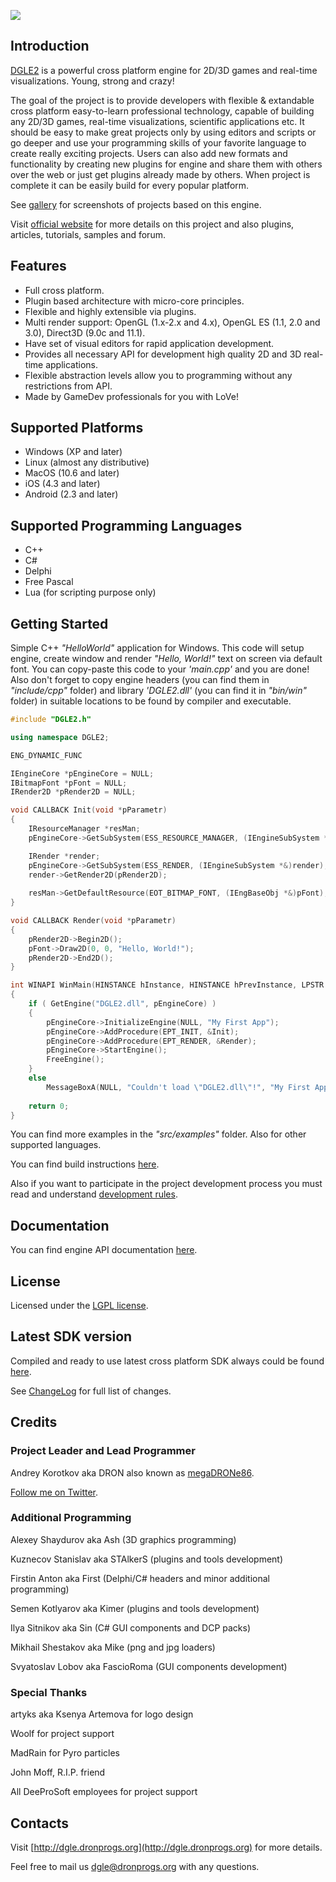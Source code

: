 <p align="left"><img src="https://github.com/megaDRONe86/DGLE2/blob/master/misc/dgle2_logo.png?raw=true"></p>

## Introduction

[DGLE2](http://dgle.dronprogs.org) is a powerful cross platform engine for 2D/3D games and real-time visualizations. Young, strong and crazy!

The goal of the project is to provide developers with flexible & extandable cross platform easy-to-learn professional technology, capable of building any 2D/3D
games, real-time visualizations, scientific applications etc. It should be easy to make great projects only by using editors and scripts or go deeper and use
your programming skills of your favorite language to create really exciting projects. Users can also add new formats and functionality by creating new plugins
for engine and share them with others over the web or just get plugins already made by others. When project is complete it can be easily build for every popular
platform.

See [gallery](http://dgle.dronprogs.org/dgle2_gallery) for screenshots of projects based on this engine.

Visit [official website](http://dgle.dronprogs.org) for more details on this project and also plugins, articles, tutorials, samples and forum.

## Features

* Full cross platform.
* Plugin based architecture with micro-core principles.
* Flexible and highly extensible via plugins.
* Multi render support: OpenGL (1.x-2.x and 4.x), OpenGL ES (1.1, 2.0 and 3.0), Direct3D (9.0c and 11.1).
* Have set of visual editors for rapid application development.
* Provides all necessary API for development high quality  2D and 3D real-time applications.
* Flexible abstraction levels allow you to programming without any restrictions from API.
* Made by GameDev professionals for you with LoVe!

## Supported Platforms

* Windows (XP and later)
* Linux (almost any distributive)
* MacOS (10.6 and later)
* iOS (4.3 and later)
* Android (2.3 and later)

## Supported Programming Languages

* C++
* C#
* Delphi
* Free Pascal
* Lua (for scripting purpose only)

## Getting Started

Simple C++ *"HelloWorld"* application for Windows.
This code will setup engine, create window and render *"Hello, World!"* text on screen via default font.
You can copy-paste this code to your *'main.cpp'* and you are done! Also don't forget to copy engine headers
(you can find them in *"include/cpp"* folder) and library *'DGLE2.dll'* (you can find it in *"bin/win"* folder)
in suitable locations to be found by compiler and executable.

```cpp
#include "DGLE2.h"

using namespace DGLE2;

ENG_DYNAMIC_FUNC

IEngineCore *pEngineCore = NULL;
IBitmapFont *pFont = NULL;
IRender2D *pRender2D = NULL;

void CALLBACK Init(void *pParametr)
{
	IResourceManager *resMan;
	pEngineCore->GetSubSystem(ESS_RESOURCE_MANAGER, (IEngineSubSystem *&)resMan);

	IRender *render;
	pEngineCore->GetSubSystem(ESS_RENDER, (IEngineSubSystem *&)render);
	render->GetRender2D(pRender2D);
	
	resMan->GetDefaultResource(EOT_BITMAP_FONT, (IEngBaseObj *&)pFont);
}

void CALLBACK Render(void *pParametr)
{
	pRender2D->Begin2D();
	pFont->Draw2D(0, 0, "Hello, World!");
	pRender2D->End2D();
}

int WINAPI WinMain(HINSTANCE hInstance, HINSTANCE hPrevInstance, LPSTR lpCmdLine, int nShowCmd)
{
	if ( GetEngine("DGLE2.dll", pEngineCore) )
	{
		pEngineCore->InitializeEngine(NULL, "My First App");
		pEngineCore->AddProcedure(EPT_INIT, &Init);
		pEngineCore->AddProcedure(EPT_RENDER, &Render);
		pEngineCore->StartEngine();
		FreeEngine();
	}
	else
		MessageBoxA(NULL, "Couldn't load \"DGLE2.dll\"!", "My First App", MB_OK | MB_ICONERROR | MB_SETFOREGROUND);
	
	return 0;
}
```

You can find more examples in the *"src/examples"* folder. Also for other supported languages.

You can find build instructions [here](DGLE2/blob/master/docs/HowToBuild.txt).

Also if you want to participate in the project development process you must read and understand [development rules](DGLE2/blob/master/docs/DevelopmentRules.txt).

## Documentation

You can find engine API documentation [here](http://dgle.dronprogs.org/api_help/index.html).

## License

Licensed under the [LGPL license](http://en.wikipedia.org/wiki/GNU_Lesser_General_Public_License).

## Latest SDK version

Compiled and ready to use latest cross platform SDK always could be found [here](https://github.com/megaDRONe86/DGLE2/downloads). 

See [ChangeLog](DGLE2/blob/master/ChangeLog.txt) for full list of changes.

## Credits

### Project Leader and Lead Programmer

Andrey Korotkov aka DRON also known as [megaDRONe86](https://github.com/megaDRONe86).

[Follow me on Twitter](http://twitter.com/megadrone86).

### Additional Programming

Alexey Shaydurov aka Ash (3D graphics programming)

Kuznecov Stanislav aka STAlkerS (plugins and tools development)

Firstin Anton aka First (Delphi/C# headers and minor additional programming)

Semen Kotlyarov aka Kimer (plugins and tools development)

Ilya Sitnikov aka Sin (C# GUI components and DCP packs)

Mikhail Shestakov aka Mike (png and jpg loaders)

Svyatoslav Lobov aka FascioRoma (GUI components development)

### Special Thanks

artyks aka Ksenya Artemova for logo design

Woolf for project support

MadRain for Pyro particles

John Moff, R.I.P. friend

All DeeProSoft employees for project support

## Contacts

Visit [http://dgle.dronprogs.org](http://dgle.dronprogs.org) for more details.

Feel free to mail us [dgle@dronprogs.org](mailto:dgle@dronprogs.org) with any questions.